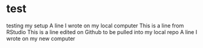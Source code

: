 # test
testing my setup 
A line I wrote on my local computer
This is a line from RStudio
This is a line edited on Github to be pulled into my local repo 
A line I wrote on my new computer
